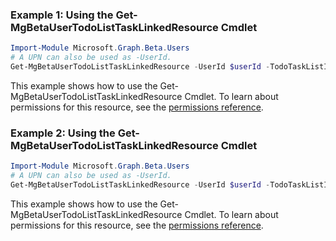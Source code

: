### Example 1: Using the Get-MgBetaUserTodoListTaskLinkedResource Cmdlet
```powershell
Import-Module Microsoft.Graph.Beta.Users
# A UPN can also be used as -UserId.
Get-MgBetaUserTodoListTaskLinkedResource -UserId $userId -TodoTaskListId $todoTaskListId -TodoTaskId $todoTaskId -LinkedResourceId $linkedResourceId
```
This example shows how to use the Get-MgBetaUserTodoListTaskLinkedResource Cmdlet.
To learn about permissions for this resource, see the [permissions reference](/graph/permissions-reference).
### Example 2: Using the Get-MgBetaUserTodoListTaskLinkedResource Cmdlet
```powershell
Import-Module Microsoft.Graph.Beta.Users
# A UPN can also be used as -UserId.
Get-MgBetaUserTodoListTaskLinkedResource -UserId $userId -TodoTaskListId $todoTaskListId -TodoTaskId $todoTaskId
```
This example shows how to use the Get-MgBetaUserTodoListTaskLinkedResource Cmdlet.
To learn about permissions for this resource, see the [permissions reference](/graph/permissions-reference).
